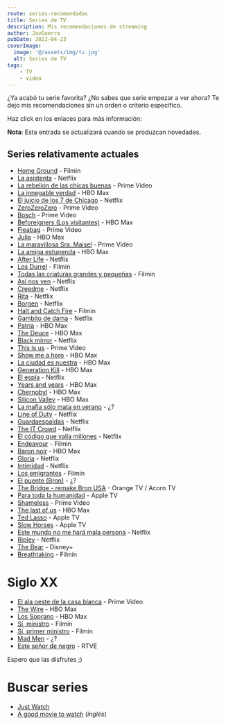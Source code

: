 ```yaml
---
route: series-recomendadas
title: Series de TV
description: Mis recomendaciones de streaming
author: JavGuerra
pubDate: 2022-04-23
coverImage:
  image: '@/assets/img/tv.jpg'
  alt: Series de TV
tags:
    - TV
    - video
---
```


¿Ya acabó tu serie favorita? ¿No sabes que serie empezar a ver ahora? Te dejo mis recomendaciones sin un orden o criterio específico.

Haz click en los enlaces para más información:

<span class="note">**Nota**: Esta entrada se actualizará cuando se produzcan novedades.</span>

## Series relativamente actuales

- [Home Ground](https://www.filmaffinity.com/es/film857157.html) - Filmin
- [La asistenta](https://www.filmaffinity.com/es/film654299.html) - Netflix
- [La rebelión de las chicas buenas](https://www.filmaffinity.com/es/film133427.html) - Prime Video
- [La innegable verdad](https://www.filmaffinity.com/es/film361205.html) - HBO Max
- [El juicio de los 7 de Chicago](https://www.filmaffinity.com/es/film389985.html) - Netflix
- [ZeroZeroZero](https://www.filmaffinity.com/es/film676619.html) - Prime Video
- [Bosch](https://www.filmaffinity.com/es/film422210.html) - Prime Video
- [Beforeigners (Los visitantes)](https://www.filmaffinity.com/es/film200721.html) - HBO Max
- [Fleabag](https://www.filmaffinity.com/es/film844145.html) - Prime Video
- [Julia](https://www.filmaffinity.com/es/film496227.html) - HBO Max
- [La maravillosa Sra. Maisel](https://www.filmaffinity.com/es/film376818.html) - Prime Video
- [La amiga estupenda](https://www.filmaffinity.com/es/film998850.html) - HBO Max
- [After Life](https://www.filmaffinity.com/es/film567393.html) - Netflix
- [Los Durrel](https://www.filmaffinity.com/es/film745636.html) - Filmin
- [Todas las criaturas grandes y pequeñas](https://www.filmaffinity.com/es/film733614.html) - Filmin
- [Así nos ven](https://www.filmaffinity.com/es/film464489.html) - Netflix
- [Creedme](https://www.filmaffinity.com/es/film734055.html) - Netflix
- [Rita](https://www.filmaffinity.com/es/film781176.html) - Netflix
- [Borgen](https://www.filmaffinity.com/es/film471259.html) - Netflix
- [Halt and Catch Fire](https://www.filmaffinity.com/es/film449215.html) - Filmin
- [Gambito de dama](https://www.filmaffinity.com/es/film634805.html) - Netflix
- [Patria](https://www.filmaffinity.com/es/film540542.html) - HBO Max
- [The Deuce](https://www.filmaffinity.com/es/film711336.html) - HBO Max
- [Black mirror](https://www.filmaffinity.com/es/film800295.html) - Netflix
- [This is us](https://www.filmaffinity.com/es/film247198.html) - Prime Video
- [Show me a hero](https://www.filmaffinity.com/es/film803687.html) - HBO Max
- [La ciudad es nuestra](https://www.filmaffinity.com/es/film791111.html) - HBO Max
- [Generation Kill](https://www.filmaffinity.com/es/film287835.html) - HBO Max
- [El espía](https://www.filmaffinity.com/es/film394025.html) - Netflix
- [Years and years](https://www.filmaffinity.com/es/film247862.html) - HBO Max
- [Chernobyl](https://www.filmaffinity.com/es/film624827.html) - HBO Max
- [Silicon Valley](https://www.filmaffinity.com/es/film279751.html) - HBO Max
- [La mafia sólo mata en verano](https://www.filmaffinity.com/es/film433168.html) - ¿?
- [Line of Duty](https://www.filmaffinity.com/es/film661747.html) - Netflix
- [Guardaespaldas](https://www.filmaffinity.com/es/film805629.html) - Netflix
- [The IT Crowd](https://www.filmaffinity.com/es/film914339.html) - Netflix
- [El código que valía millones](https://www.filmaffinity.com/es/film425311.html) - Netflix
- [Endeavour](https://www.filmaffinity.com/es/film183353.html) - Filmin
- [Baron noir](https://www.filmaffinity.com/es/film392787.html) - HBO Max
- [Gloria](https://www.filmaffinity.com/es/film859950.html) - Netflix
- [Intimidad](https://www.filmaffinity.com/es/film244305.html) - Netflix
- [Los emigrantes](https://www.filmaffinity.com/es/film632845.html) - Filmin
- [El puente (Bron)](https://www.filmaffinity.com/es/film235426.html) - ¿?
- [The Bridge - remake Bron USA](https://www.filmaffinity.com/es/film239005.html) - Orange TV / Acorn TV  
- [Para toda la humanidad](https://www.filmaffinity.com/es/film748109.html) - Apple TV  
- [Shameless](https://www.filmaffinity.com/es/film906532.html) - Prime Video  
- [The last of us](https://www.filmaffinity.com/es/film205905.html) - HBO Max
- [Ted Lasso](https://www.filmaffinity.com/es/film161198.html) - Apple TV
- [Slow Horses](https://www.filmaffinity.com/es/film223695.html) - Apple TV
- [Este mundo no me hará mala persona](https://www.filmaffinity.com/es/film845472.html) - Netflix
- [Ripley](https://www.filmaffinity.com/es/film952850.html) - Netflix  
- [The Bear](https://www.filmaffinity.com/es/film948192.html) - Disney+ 
- [Breathtaking](https://www.filmaffinity.com/es/film547410.html) - Filmin 

# Siglo XX

- [El ala oeste de la casa blanca](https://www.filmaffinity.com/es/film757900.html) - Prime Video
- [The Wire](https://www.filmaffinity.com/es/film399474.html) - HBO Max   
- [Los Soprano](https://www.filmaffinity.com/es/film402150.html) - HBO Max  
- [Sí, ministro](https://www.filmaffinity.com/es/film398662.html) - Filmin  
- [Sí, primer ministro](https://www.filmaffinity.com/es/film165657.html) - Filmin  
- [Mad Men](https://www.filmaffinity.com/es/film596790.html) - ¿? 
- [Este señor de negro](https://www.rtve.es/play/videos/este-senor-de-negro/) - RTVE 

Espero que las disfrutes ;)

# Buscar series

- [Just Watch](https://www.justwatch.com/es)
- [A good movie to watch](https://agoodmovietowatch.com/shows/) (_inglés_)
